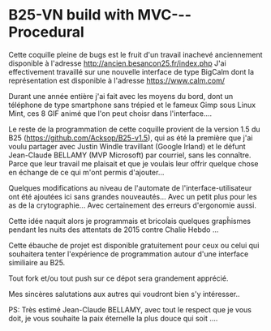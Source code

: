 # B25-VN build with MVC---Procedural

Cette coquille pleine de bugs est le fruit d'un travail inachevé anciennement disponible à l'adresse http://ancien.besancon25.fr/index.php
J'ai effectivement travaillé sur une nouvelle interface de type BigCalm dont la représentation est disponible à l'adresse https://www.calm.com/

Durant une année entière j'ai fait avec les moyens du bord, dont un téléphone de type smartphone sans trépied et le fameux Gimp sous Linux Mint, ces 8 GIF animé que l'on peut choisr dans l'interface....

Le reste de la programmation de cette coquille provient de la version 1.5 du B25 (https://github.com/Acksop/B25-v1.5), qui as été la première que j'ai voulu partager avec Justin Windle travillant (Google Irland) et le défunt Jean-Claude BELLAMY (MVP Microsoft) par courriel, sans les connaître. Parce que leur travail me plaisait et que je voulais leur offrir quelque chose en échange de ce qui m'ont permis d'ajouter...

Quelques modifications au niveau de l'automate de l'interface-utilisateur ont été ajoutées ici sans grandes nouveautés...
Avec un petit plus pour les as de la crytographie...
Avec certainement des erreurs d'ergonomie aussi.

Cette idée naquit alors je programmais et bricolais quelques grapĥismes pendant les nuits des attentats de 2015 contre Chalie Hebdo ...

Cette ébauche de projet est disponible gratuitement pour ceux ou celui qui souhaitera tenter l'expérience de programmation autour d'une interface similiaire au B25.

Tout fork et/ou tout push sur ce dépot sera grandement apprécié.

Mes sincères salutations aux autres qui voudront bien s'y intéresser..

PS: Très estimé Jean-Claude BELLAMY, avec tout le respect que je vous doit, je vous souhaite la paix éternelle la plus douce qui soit ....
